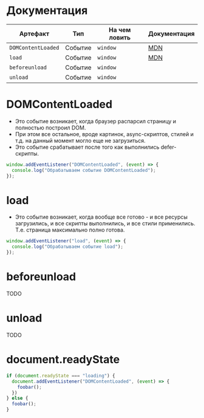 # Документация

| Артефакт           | Тип     | На чем ловить | Документация                                                 |
| ------------------ | ------- | ------------- | ------------------------------------------------------------ |
| `DOMContentLoaded` | Событие | `window`      | [MDN](https://developer.mozilla.org/en-US/docs/Web/API/Document/DOMContentLoaded_event) |
| `load`             | Событие | `window`      | [MDN](https://developer.mozilla.org/en-US/docs/Web/API/Window/load_event) |
| `beforeunload`     | Событие | `window`      |                                                              |
| `unload`           | Событие | `window`      |                                                              |



# DOMContentLoaded

* Это событие возникает, когда браузер распарсил страницу и полностью построил DOM.
* При этом все остальное, вроде картинок, async-скриптов, стилей и т.д. на данный момент могло еще не загрузиться.
* Это событие срабатывает после того как выполнились defer-скрипты.

```javascript
window.addEventListener("DOMContentLoaded", (event) => {
  console.log("Обрабатываем событие DOMContentLoaded");
});
```

# load

* Это событие возникает, когда вообще все готово - и все ресурсы загрузились, и все скрипты выполнились, и все стили применились. Т.е. страница максимально полно готова.

```javascript
window.addEventListener("load", (event) => {
  console.log("Обрабатываем событие load");
});
```

# beforeunload

TODO

# unload

TODO

# document.readyState

```javascript
if (document.readyState === "loading") {
  document.addEventListener("DOMContentLoaded", (event) => {
    foobar();
  })
} else {
  foobar();
}
```

